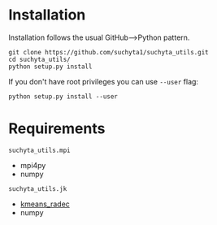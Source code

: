 <h1> Installation </h1>

Installation follows the usual GitHub-->Python pattern.
```
git clone https://github.com/suchyta1/suchyta_utils.git
cd suchyta_utils/
python setup.py install
```

If you don't have root privileges you can use `--user` flag:
```
python setup.py install --user
```


<h1> Requirements </h1>

`suchyta_utils.mpi`
* mpi4py
* numpy

`suchyta_utils.jk`
* [kmeans_radec](https://github.com/esheldon/kmeans_radec)
* numpy
